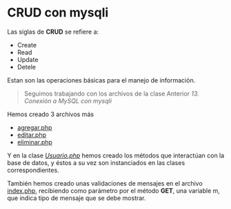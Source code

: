 # CRUD con mysqli

Las siglas de __CRUD__ se refiere a:
- Create
- Read
- Update
- Detele

Estan son las operaciones básicas para el manejo de información.

> Seguimos trabajando con los archivos de la clase Anterior _13. Conexión a MySQL con mysqli_

Hemos creado 3 archivos más
- [agregar.php](https://github.com/jocode/taller-php/blob/master/14-CRUD-con-mysqli/agregar.php)
- [editar.php](https://github.com/jocode/taller-php/blob/master/14-CRUD-con-mysqli/editar.php)
- [eliminar.php](https://github.com/jocode/taller-php/blob/master/14-CRUD-con-mysqli/eliminar.php)

Y en la clase [_Usuario.php_](https://github.com/jocode/taller-php/blob/master/14-CRUD-con-mysqli/clases/Usuario.php) hemos creado los métodos que interactúan con la base de datos, y éstos a su vez son instanciados en las clases correspondientes.

También hemos creado unas validaciones de mensajes en el archivo [index.php](https://github.com/jocode/taller-php/blob/master/14-CRUD-con-mysqli/index.php), recibiendo como parámetro por el método __GET__, una variable m, que indica tipo de mensaje que se debe mostrar.


 